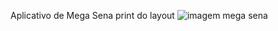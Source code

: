 Aplicativo de Mega Sena
print do layout
![imagem mega sena](https://user-images.githubusercontent.com/87837294/179399263-87a0f471-32a5-414a-935c-5c6aad9b634f.png)
